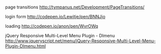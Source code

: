 
page transitions
http://tympanus.net/Development/PageTransitions/

login form
http://codepen.io/Lewitje/pen/BNNJjo

loading
http://codepen.io/anon/pen/WvrOWq

jQuery Responsive Multi-Level Menu Plugin - Dlmenu
http://www.jqueryscript.net/menu/jQuery-Responsive-Multi-Level-Menu-Plugin-Dlmenu.html